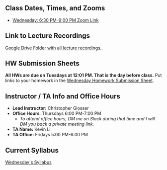 ## Class Dates, Times, and Zooms
* [Wednesday: 6:30 PM-9:00 PM Zoom Link](https://us02web.zoom.us/j/81988126754)

## Link to Lecture Recordings
[Google Drive Folder with all lecture recordings.](https://drive.google.com/drive/folders/1A1PSyxfiUHVQgQcM6fPGEr6nOW4eNiOB).

## HW Submission Sheets
__All HWs are due on Tuesdays at 12:01 PM. That is the day before class.__ Put links to your homework in the [Wednesday Homework Submission Sheet](https://docs.google.com/spreadsheets/d/1h3TcC5mDSPhOuRIHJnq5qr-MHsEXfVdDxgx9s1YHWRM).

## Instructor / TA Info and Office Hours
* **Lead Instructor:** Christopher Glosser
* **Office Hours**: Thursdays 6:00 PM-7:00 PM 
    * *To attend office hours, DM me on Slack during that time and I will DM you back a private meeting link.*
* **TA Name:** Kevin Li
* **TA Office:** Fridays 5:00 PM-6:00 PM

## Current Syllabus 
[Wednesday's Syllabus](https://docs.google.com/document/d/1ZXt8FMhaiqYYmGvcDNUjBjojSmlxxQvEfx2O6vtz7hg)
